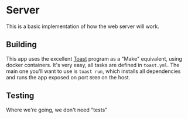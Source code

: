 # Server

This is a basic implementation of how the web server will work.

## Building

This app uses the excellent [Toast](https://github.com/stepchowfun/toast) program as a "Make" equivalent, using docker containers. It's very easy, all tasks are defined in `toast.yml`. The main one you'll want to use is `toast run`, which installs all dependencies and runs the app exposed on port `8080` on the host.

## Testing

Where we're going, we don't need "tests"
